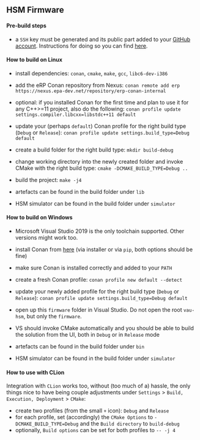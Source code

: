 ## HSM Firmware


#### Pre-build steps

- a `SSH` key must be generated and its public part added to your [GitHub account](https://github.ibmgcloud.net/settings/keys). Instructions for doing so you can find [here](https://docs.github.com/en/github/authenticating-to-github/generating-a-new-ssh-key-and-adding-it-to-the-ssh-agent).


#### How to build on Linux

- install dependencies: `conan`, `cmake`, `make`, `gcc`, `libc6-dev-i386`

- add the eRP Conan repository from Nexus: `conan remote add erp https://nexus.epa-dev.net/repository/erp-conan-internal`

- optional: if you installed Conan for the first time and plan to use it for any C++>=11 project, also do the following: `conan profile update settings.compiler.libcxx=libstdc++11 default`

- update your (perhaps `default`) Conan profile for the right build type (`Debug` or `Release`): `conan profile update settings.build_type=Debug default`

- create a build folder for the right build type: `mkdir build-debug`

- change working directory into the newly created folder and invoke CMake with the right build type: `cmake -DCMAKE_BUILD_TYPE=Debug ..`

- build the project: `make -j4`

- artefacts can be found in the build folder under `lib`

- HSM simulator can be found in the build folder under `simulator`

#### How to build on Windows

- Microsoft Visual Studio 2019 is the only toolchain supported. Other versions might work too.

- install Conan from [here](https://conan.io/downloads.html) (via installer or via `pip`, both options should be fine)

- make sure Conan is installed correctly and added to your `PATH`

- create a fresh Conan profile: `conan profile new default --detect`

- update your newly added profile for the right build type (`Debug` or `Release`): `conan profile update settings.build_type=Debug default`

- open up this `firmware` folder in Visual Studio. Do not open the root `vau-hsm`, but only the `firmware`.

- VS should invoke CMake automatically and you should be able to build the solution from the UI, both in `Debug` or in `Release` mode

- artefacts can be found in the build folder under `bin`

- HSM simulator can be found in the build folder under `simulator`

#### How to use with CLion

Integration with `CLion` works too, without (too much of a) hassle, the only things nice to have being couple adjustments under `Settings` > `Build, Execution, Deployment` > `CMake`:
- create two profiles (from the small `+` icon): `Debug` and `Release`
- for each profile, set (accordingly) the `CMake Options` to `-DCMAKE_BUILD_TYPE=Debug` and the `Build directory` to `build-debug`
- optionally, `Build options` can be set for both profiles to `-- -j 4`
